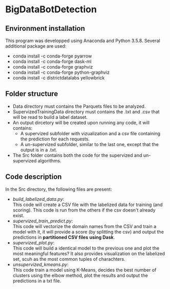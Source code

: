 # BigDataBotDetection
## Environment installation
This program was developped using Anaconda and Python 3.5.8. 
Several additional package are used:

  - conda install -c conda-forge pyarrow
  - conda install -c conda-forge dask-ml
  - conda install -c conda-forge graphviz
  - conda install -c conda-forge python-graphviz
  - conda install -c districtdatalabs yellowbrick
  
## Folder structure
- Data directory must contains the Parquets files to be analyzed.
- SupervizedTrainingData directory must contains the .txt and .csv that will be read to build a label dataset.
- An output dircetory will be created upon running any code, it will contains:
  - A supervized subfolder with vizualization and a csv file containing the prediction for each requests.
  - A un-supervized subfolder, similar to the last one, except that the output is in a .txt.
- The Src folder contains both the code for the supervized and un-supervized algorithms. 

## Code description
In the Src directory, the following files are present:
- <i>build_labelized_data.py</i>: </br>This code will create a CSV file with the labelized data for training (and scoring). This code is run from the others if the csv doesn't already exist. 
- <i>supervized_train_predict.py</i>: </br>This code will vectorize the domain names from the CSV and train a model with it, it will provide a score (by splitting the csv) and output the predictions in <b>partitioned CSV files</b> <b>using Dask</b>. 
- <i>supervized_plot.py</i>: </br>This code will build a identical model to the previous one and plot the most meaningful features? It also provides visualization on the labelized set, scuh as the most common tuples of charachters. 
- <i>unsupervized_kmeans.py</i>: </br>This code train a model using K-Means, decides the best number of clusters using the elbow method, plot the results and output the predictions in a txt file. 
